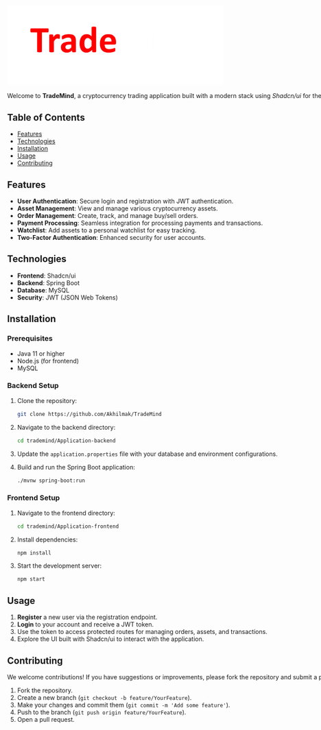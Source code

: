 
![Logo](./Assets/Logo.png )

<div style="justify-content: center; align-items: center; width:80vh">

Welcome to **TradeMind**, a cryptocurrency trading application built with a modern stack using *Shadcn/ui* for the frontend and *Spring Boot* for the backend. TradeMind is designed to provide a seamless and efficient trading experience for users, enabling them to manage assets, track orders, and conduct transactions in the ever-evolving world of cryptocurrency.


## Table of Contents

- [Features](#features)
- [Technologies](#technologies)
- [Installation](#installation)
- [Usage](#usage)
- [Contributing](#contributing)

## Features

- **User Authentication**: Secure login and registration with JWT authentication.
- **Asset Management**: View and manage various cryptocurrency assets.
- **Order Management**: Create, track, and manage buy/sell orders.
- **Payment Processing**: Seamless integration for processing payments and transactions.
- **Watchlist**: Add assets to a personal watchlist for easy tracking.
- **Two-Factor Authentication**: Enhanced security for user accounts.

## Technologies

- **Frontend**: Shadcn/ui
- **Backend**: Spring Boot
- **Database**: MySQL
- **Security**: JWT (JSON Web Tokens)

## Installation

### Prerequisites

- Java 11 or higher
- Node.js (for frontend)
- MySQL

### Backend Setup

1. Clone the repository:
   ```bash
   git clone https://github.com/Akhilmak/TradeMind
   ```

2. Navigate to the backend directory:
   ```bash
   cd trademind/Application-backend
   ```

3. Update the `application.properties` file with your database and environment configurations.

4. Build and run the Spring Boot application:
   ```bash
   ./mvnw spring-boot:run
   ```

### Frontend Setup

1. Navigate to the frontend directory:
   ```bash
   cd trademind/Application-frontend
   ```

2. Install dependencies:
   ```bash
   npm install
   ```

3. Start the development server:
   ```bash
   npm start
   ```

## Usage

1. **Register** a new user via the registration endpoint.
2. **Login** to your account and receive a JWT token.
3. Use the token to access protected routes for managing orders, assets, and transactions.
4. Explore the UI built with Shadcn/ui to interact with the application.

## Contributing

We welcome contributions! If you have suggestions or improvements, please fork the repository and submit a pull request.

1. Fork the repository.
2. Create a new branch (`git checkout -b feature/YourFeature`).
3. Make your changes and commit them (`git commit -m 'Add some feature'`).
4. Push to the branch (`git push origin feature/YourFeature`).
5. Open a pull request.

</div>